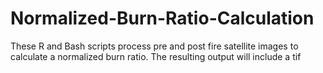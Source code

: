 # Normalized-Burn-Ratio-Calculation
These R and Bash scripts process pre and post fire satellite images to calculate a normalized burn ratio. 
The resulting output will include a tif 

